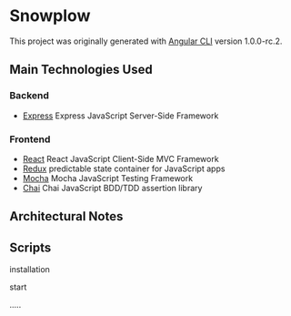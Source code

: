 # Snowplow

This project was originally generated with [Angular CLI](https://github.com/angular/angular-cli) version 1.0.0-rc.2.

## Main Technologies Used

### Backend
* [Express](http://expressjs.com) Express JavaScript Server-Side Framework

### Frontend
* [React](https://facebook.github.io/react/) React JavaScript Client-Side MVC Framework
* [Redux](http://redux.js.org/) predictable state container for JavaScript apps
* [Mocha](https://mochajs.org/) Mocha JavaScript Testing Framework
* [Chai](http://chaijs.com/) Chai JavaScript BDD/TDD assertion library

## Architectural Notes

## Scripts

installation

start

.....